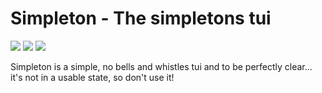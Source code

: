 # Simpleton - The simpletons tui
 
 ![](https://github.com/d34dmeat/simpleton/workflows/simpleton%20Build/badge.svg) ![](https://github.com/d34dmeat/simpleton/workflows/simpleton%20Examples/badge.svg) ![](https://github.com/d34dmeat/simpleton/workflows/docTest/Build%20Docs/badge.svg)

 Simpleton is a simple, no bells and whistles tui
 and to be perfectly clear... it's not in a usable state, so don't use it!

